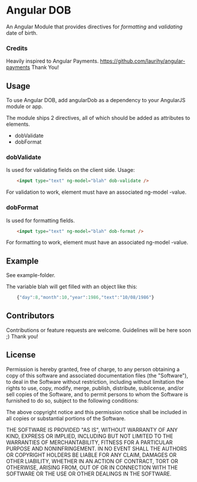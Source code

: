 # Angular DOB

An Angular Module that provides directives for *formatting* and *validating* date of birth.

### Credits

Heavily inspired to Angular Payments. https://github.com/laurihy/angular-payments
Thank You!

## Usage

To use Angular DOB, add angularDob as a dependency to your AngularJS module or app.

The module ships 2 directives, all of which should be added as attributes to elements. 

* dobValidate
* dobFormat

### dobValidate

Is used for validating fields on the client side. Usage:

```html
	<input type="text" ng-model="blah" dob-validate />
```

For validation to work, element must have an associated ng-model -value.

### dobFormat

Is used for formatting fields.

```html
	<input type="text" ng-model="blah" dob-format />
```
	
For formatting to work, element must have an associated ng-model -value.


## Example

See example-folder.

The variable blah will get filled with an object like this: 
```js
    {"day":8,"month":10,"year":1986,"text":"10/08/1986"}
```


## Contributors

Contributions or feature requests are welcome. Guidelines will be here soon ;)
Thank you!


## License 

Permission is hereby granted, free of charge, to any person obtaining a copy of this software and associated documentation files (the "Software"), to deal in the Software without restriction, including without limitation the rights to use, copy, modify, merge, publish, distribute, sublicense, and/or sell copies of the Software, and to permit persons to whom the Software is furnished to do so, subject to
the following conditions:

The above copyright notice and this permission notice shall be included in all copies or substantial portions of the Software.

THE SOFTWARE IS PROVIDED "AS IS", WITHOUT WARRANTY OF ANY KIND, EXPRESS OR IMPLIED, INCLUDING BUT NOT LIMITED TO THE WARRANTIES OF MERCHANTABILITY, FITNESS FOR A PARTICULAR PURPOSE AND NONINFRINGEMENT. IN NO EVENT SHALL THE AUTHORS OR COPYRIGHT HOLDERS BE LIABLE FOR ANY CLAIM, DAMAGES OR OTHER LIABILITY, WHETHER IN AN ACTION OF CONTRACT, TORT OR OTHERWISE, ARISING FROM, OUT OF OR IN CONNECTION WITH THE SOFTWARE OR THE USE OR OTHER DEALINGS IN THE SOFTWARE.



